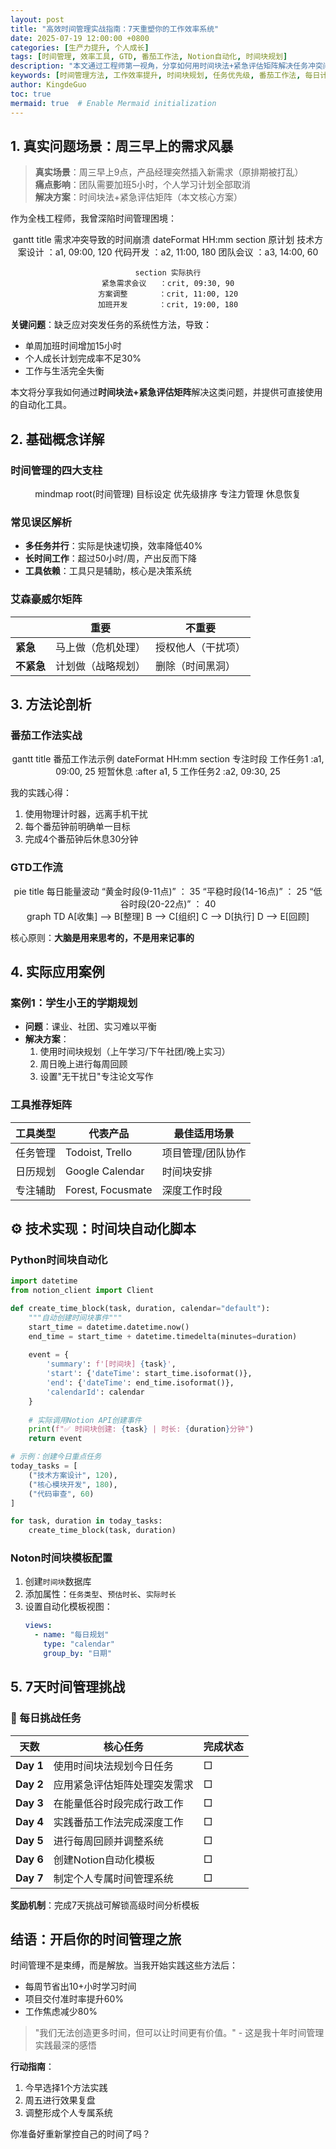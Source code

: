 ```yaml
---
layout: post
title: "高效时间管理实战指南：7天重塑你的工作效率系统"
date: 2025-07-19 12:00:00 +0800
categories: [生产力提升, 个人成长]
tags: [时间管理, 效率工具, GTD, 番茄工作法, Notion自动化, 时间块规划]
description: "本文通过工程师第一视角，分享如何用时间块法+紧急评估矩阵解决任务冲突问题。您将获得可立即执行的Python自动化脚本、Notion模板配置指南和7天挑战计划"
keywords: [时间管理方法, 工作效率提升, 时间块规划, 任务优先级, 番茄工作法, 每日计划]
author: KingdeGuo
toc: true
mermaid: true  # Enable Mermaid initialization
---
```


## 1. 真实问题场景：周三早上的需求风暴

> **真实场景**：周三早上9点，产品经理突然插入新需求（原排期被打乱）  
> **痛点影响**：团队需要加班5小时，个人学习计划全部取消  
> **解决方案**：时间块法+紧急评估矩阵（本文核心方案）

作为全栈工程师，我曾深陷时间管理困境：
<center>
<div class="mermaid">
gantt
    title 需求冲突导致的时间崩溃
    dateFormat  HH:mm
    section 原计划
    技术方案设计   ：a1, 09:00, 120
    代码开发       ：a2, 11:00, 180
    团队会议       ：a3, 14:00, 60
    
    section 实际执行
    紧急需求会议   ：crit, 09:30, 90
    方案调整       ：crit, 11:00, 120
    加班开发       ：crit, 19:00, 180
</div>
</center>

**关键问题**：缺乏应对突发任务的系统性方法，导致：
- 单周加班时间增加15小时
- 个人成长计划完成率不足30%
- 工作与生活完全失衡

本文将分享我如何通过**时间块法+紧急评估矩阵**解决这类问题，并提供可直接使用的自动化工具。

## 2. 基础概念详解

### 时间管理的四大支柱
<center>
<div class="mermaid">
mindmap
  root(时间管理)
    目标设定
    优先级排序
    专注力管理
    休息恢复
</div>
</center>

### 常见误区解析
- **多任务并行**：实际是快速切换，效率降低40%
- **长时间工作**：超过50小时/周，产出反而下降
- **工具依赖**：工具只是辅助，核心是决策系统

### 艾森豪威尔矩阵
|          | 重要               | 不重要             |
|----------|--------------------|--------------------|
| **紧急** | 马上做（危机处理） | 授权他人（干扰项） |
| **不紧急** | 计划做（战略规划） | 删除（时间黑洞）   |

## 3. 方法论剖析

### 番茄工作法实战
<center>
<div class="mermaid">
gantt
    title 番茄工作法示例
    dateFormat  HH:mm
    section 专注时段
    工作任务1       :a1, 09:00, 25
    短暂休息        :after a1, 5
    工作任务2       :a2, 09:30, 25
</div>
</center>

我的实践心得：
1. 使用物理计时器，远离手机干扰
2. 每个番茄钟前明确单一目标
3. 完成4个番茄钟后休息30分钟

### GTD工作流
<center>
<div class="mermaid">
pie
    title 每日能量波动
    “黄金时段(9-11点)” ： 35
    “平稳时段(14-16点)” ： 25
    “低谷时段(20-22点)” ： 40
</div>
</center>
<center>
<div class="mermaid">
graph TD
    A[收集] --> B[整理]
    B --> C[组织]
    C --> D[执行]
    D --> E[回顾]
</div>
</center>

核心原则：**大脑是用来思考的，不是用来记事的**

## 4. 实际应用案例

### 案例1：学生小王的学期规划
- **问题**：课业、社团、实习难以平衡
- **解决方案**：
  1. 使用时间块规划（上午学习/下午社团/晚上实习）
  2. 周日晚上进行每周回顾
  3. 设置"无干扰日"专注论文写作

### 工具推荐矩阵
| 工具类型 | 代表产品          | 最佳适用场景       |
|----------|-------------------|--------------------|
| 任务管理 | Todoist, Trello   | 项目管理/团队协作  |
| 日历规划 | Google Calendar   | 时间块安排         |
| 专注辅助 | Forest, Focusmate | 深度工作时段       |

## ⚙️ 技术实现：时间块自动化脚本

### Python时间块自动化
```python
import datetime
from notion_client import Client

def create_time_block(task, duration, calendar="default"):
    """自动创建时间块事件"""
    start_time = datetime.datetime.now()
    end_time = start_time + datetime.timedelta(minutes=duration)
    
    event = {
        'summary': f'[时间块] {task}',
        'start': {'dateTime': start_time.isoformat()},
        'end': {'dateTime': end_time.isoformat()},
        'calendarId': calendar
    }
    
    # 实际调用Notion API创建事件
    print(f"✅ 时间块创建: {task} | 时长: {duration}分钟")
    return event

# 示例：创建今日重点任务
today_tasks = [
    ("技术方案设计", 120),
    ("核心模块开发", 180),
    ("代码审查", 60)
]

for task, duration in today_tasks:
    create_time_block(task, duration)
```

### Noton时间块模板配置
1. 创建`时间块`数据库
2. 添加属性：`任务类型`、`预估时长`、`实际时长`
3. 设置自动化模板视图：
   ```yaml
   views:
     - name: "每日规划"
       type: "calendar"
       group_by: "日期"
   ```

## 5. 7天时间管理挑战

### 🚀 每日挑战任务
| 天数 | 核心任务 | 完成状态 |
|------|----------|----------|
| **Day 1** | 使用时间块法规划今日任务 | □ |
| **Day 2** | 应用紧急评估矩阵处理突发需求 | □ |
| **Day 3** | 在能量低谷时段完成行政工作 | □ |
| **Day 4** | 实践番茄工作法完成深度工作 | □ |
| **Day 5** | 进行每周回顾并调整系统 | □ |
| **Day 6** | 创建Notion自动化模板 | □ |
| **Day 7** | 制定个人专属时间管理系统 | □ |

**奖励机制**：完成7天挑战可解锁高级时间分析模板

## 结语：开启你的时间管理之旅

时间管理不是束缚，而是解放。当我开始实践这些方法后：
- 每周节省出10+小时学习时间
- 项目交付准时率提升60%
- 工作焦虑减少80%

> "我们无法创造更多时间，但可以让时间更有价值。" - 这是我十年时间管理实践最深的感悟

**行动指南**：
1. 今早选择1个方法实践
2. 周五进行效果复盘
3. 调整形成个人专属系统

你准备好重新掌控自己的时间了吗？

